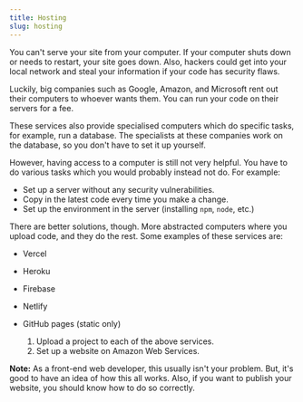 ```yaml
---
title: Hosting
slug: hosting
---
```


You can't serve your site from your computer. If your computer shuts down or
needs to restart, your site goes down. Also, hackers could get into your local
network and steal your information if your code has security flaws.

Luckily, big companies such as Google, Amazon, and Microsoft rent out their
computers to whoever wants them. You can run your code on their servers for a
fee.

These services also provide specialised computers which do specific tasks, for
example, run a database. The specialists at these companies work on the
database, so you don't have to set it up yourself.

However, having access to a computer is still not very helpful. You have to do
various tasks which you would probably instead not do. For example:

* Set up a server without any security vulnerabilities.
* Copy in the latest code every time you make a change.
* Set up the environment in the server (installing `npm`, `node`, etc.)

There are better solutions, though. More abstracted computers where you upload
code, and they do the rest. Some examples of these services are:

* Vercel
* Heroku
* Firebase
* Netlify
* GitHub pages (static only)

  1. Upload a project to each of the above services.
  2. Set up a website on Amazon Web Services.

**Note:** As a front-end web developer, this usually isn't your problem.
But, it's good to have an idea of how this all works. Also, if you want to
publish your website, you should know how to do so correctly.